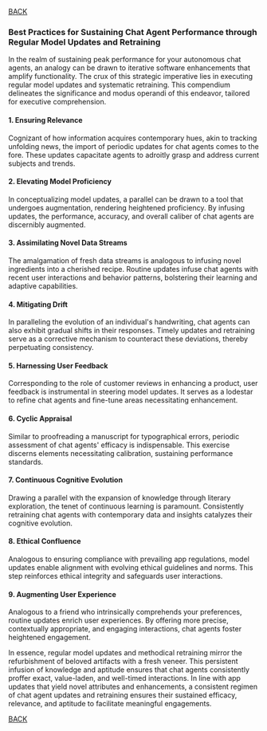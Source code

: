 [BACK](main.md)

### **Best Practices for Sustaining Chat Agent Performance through Regular Model Updates and Retraining**

In the realm of sustaining peak performance for your autonomous chat agents, an analogy can be drawn to iterative software enhancements that amplify functionality. The crux of this strategic imperative lies in executing regular model updates and systematic retraining. This compendium delineates the significance and modus operandi of this endeavor, tailored for executive comprehension.

#### **1. Ensuring Relevance**

Cognizant of how information acquires contemporary hues, akin to tracking unfolding news, the import of periodic updates for chat agents comes to the fore. These updates capacitate agents to adroitly grasp and address current subjects and trends.

#### **2. Elevating Model Proficiency**

In conceptualizing model updates, a parallel can be drawn to a tool that undergoes augmentation, rendering heightened proficiency. By infusing updates, the performance, accuracy, and overall caliber of chat agents are discernibly augmented.

#### **3. Assimilating Novel Data Streams**

The amalgamation of fresh data streams is analogous to infusing novel ingredients into a cherished recipe. Routine updates infuse chat agents with recent user interactions and behavior patterns, bolstering their learning and adaptive capabilities.

#### **4. Mitigating Drift**

In paralleling the evolution of an individual's handwriting, chat agents can also exhibit gradual shifts in their responses. Timely updates and retraining serve as a corrective mechanism to counteract these deviations, thereby perpetuating consistency.

#### **5. Harnessing User Feedback**

Corresponding to the role of customer reviews in enhancing a product, user feedback is instrumental in steering model updates. It serves as a lodestar to refine chat agents and fine-tune areas necessitating enhancement.

#### **6. Cyclic Appraisal**

Similar to proofreading a manuscript for typographical errors, periodic assessment of chat agents' efficacy is indispensable. This exercise discerns elements necessitating calibration, sustaining performance standards.

#### **7. Continuous Cognitive Evolution**

Drawing a parallel with the expansion of knowledge through literary exploration, the tenet of continuous learning is paramount. Consistently retraining chat agents with contemporary data and insights catalyzes their cognitive evolution.

#### **8. Ethical Confluence**

Analogous to ensuring compliance with prevailing app regulations, model updates enable alignment with evolving ethical guidelines and norms. This step reinforces ethical integrity and safeguards user interactions.

#### **9. Augmenting User Experience**

Analogous to a friend who intrinsically comprehends your preferences, routine updates enrich user experiences. By offering more precise, contextually appropriate, and engaging interactions, chat agents foster heightened engagement.

In essence, regular model updates and methodical retraining mirror the refurbishment of beloved artifacts with a fresh veneer. This persistent infusion of knowledge and aptitude ensures that chat agents consistently proffer exact, value-laden, and well-timed interactions. In line with app updates that yield novel attributes and enhancements, a consistent regimen of chat agent updates and retraining ensures their sustained efficacy, relevance, and aptitude to facilitate meaningful engagements.

[BACK](main.md)